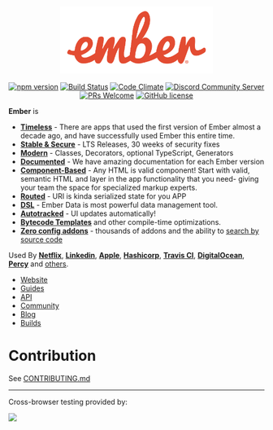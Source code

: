 <p align="center">
  <a href="https://emberjs.com"><img width="300" src="https://raw.githubusercontent.com/emberjs/website/master/source/images/brand/ember_Ember-Light.png"></a>
</p>

<p align="center">
   <a href="https://www.npmjs.com/package/ember-source"><img src="https://img.shields.io/npm/v/ember-source.svg?style=flat" alt="npm version"></a>  
  <a href="http://travis-ci.org/emberjs/ember.js"><img src="https://secure.travis-ci.org/emberjs/ember.js.svg?branch=master" alt="Build Status"></a>
  <a href="https://codeclimate.com/github/emberjs/ember.js"><img src="https://codeclimate.com/github/emberjs/ember.js.svg" alt="Code Climate"></a>
  <a href="https://discord.gg/zT3asNS"><img src="https://img.shields.io/discord/480462759797063690.svg?logo=discord" alt="Discord Community Server"></a>
   <a href="https://help-wanted.emberjs.com/"><img src="https://img.shields.io/badge/PRs-welcome-brightgreen.svg" alt="PRs Welcome"></a>
   <a href="https://github.com/emberjs/ember.js/blob/master/LICENSE"><img src="https://img.shields.io/badge/license-MIT-blue.svg" alt="GitHub license"></a>

</p>

**Ember** is 

* [**Timeless**](https://en.wikipedia.org/wiki/Ember.js) - There are apps that used the first version of Ember almost a decade ago, and have successfully used Ember this entire time.
* [**Stable & Secure**](https://emberjs.com/releases/) - LTS Releases, 30 weeks of security fixes
* [**Modern**](https://blog.emberjs.com/2019/02/11/coming-soon-in-ember-octane-part-1.html) - Classes, Decorators, optional TypeScript, Generators
* [**Documented**](https://guides.emberjs.com) - We have amazing documentation for each Ember version
* [**Component-Based**](https://octane-guides-preview.emberjs.com/release/components/component-basics/) - Any HTML is valid component! Start with valid, semantic HTML and layer in the app functionality that you need- giving your team the space for specialized markup experts.
* [**Routed**](https://octane-guides-preview.emberjs.com/release/routing/defining-your-routes/) - URI is kinda serialized state for you APP
* [**DSL**](https://guides.emberjs.com/release/models/) - Ember Data is most powerful data management tool.
* [**Autotracked**](https://octane-guides-preview.emberjs.com/release/state-management/tracked-properties/) - UI updates automatically!
* [**Bytecode Templates**](https://yehudakatz.com/2017/04/05/the-glimmer-vm-boots-fast-and-stays-fast/) and other compile-time optimizations.
* [**Zero config addons**](https://emberobserver.com/) - thousands of addons and the ability to [search by source code](https://emberobserver.com/code-search?codeQuery=task)

Used By [**Netflix**](https://github.com/Netflix?utf8=%E2%9C%93&q=ember&type=&language=), [**Linkedin**](https://engineering.linkedin.com/blog/topic/ember), [**Apple**](http://builtwithember.io/featured/2015/07/04/apple-music/), [**Hashicorp**](https://github.com/hashicorp/vault), [**Travis CI**](https://github.com/travis-ci/travis-web), [**DigitalOcean**](http://builtwithember.io/2018/02/08/digital-ocean/), [**Percy**](https://github.com/percy/percy-web) and [others](http://builtwithember.io/).


- [Website](https://emberjs.com)
- [Guides](https://guides.emberjs.com)
- [API](https://emberjs.com/api)
- [Community](https://emberjs.com/community)
- [Blog](https://emberjs.com/blog)
- [Builds](https://emberjs.com/builds)

# Contribution

See [CONTRIBUTING.md](https://github.com/emberjs/ember.js/blob/master/CONTRIBUTING.md)

---

Cross-browser testing provided by:


<a href="https://www.browserstack.com/automate/public-build/N0RzTStiOEVmUmFIOHZESHZ0SHc2ZnRtWkdId1VTYjBBNmdUbFdGQjhJMD0tLXlnakFXc2lFVk54YlFJeTZpMElGSGc9PQ==--587563c31781ae54de26452a7d27bd451607b000"><img src='https://www.browserstack.com/automate/badge.svg?badge_key=N0RzTStiOEVmUmFIOHZESHZ0SHc2ZnRtWkdId1VTYjBBNmdUbFdGQjhJMD0tLXlnakFXc2lFVk54YlFJeTZpMElGSGc9PQ==--587563c31781ae54de26452a7d27bd451607b000'/></a>
